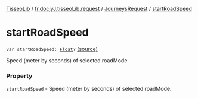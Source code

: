[TisseoLib](../../index.md) / [fr.docjyJ.tisseoLib.request](../index.md) / [JourneysRequest](index.md) / [startRoadSpeed](./start-road-speed.md)

# startRoadSpeed

`var startRoadSpeed: `[`Float`](https://kotlinlang.org/api/latest/jvm/stdlib/kotlin/-float/index.html)`?` [(source)](https://github.com/docjyj/tisseoLib/tree/master/src/main/kotlin/fr/docjyJ/tisseoLib/request/JourneysRequest.kt#L55)

Speed (meter by seconds) of selected roadMode.

### Property

`startRoadSpeed` - Speed (meter by seconds) of selected roadMode.